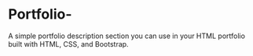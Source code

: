 # Portfolio-
 A simple portfolio description section you can use in your HTML portfolio built with HTML, CSS, and Bootstrap.
